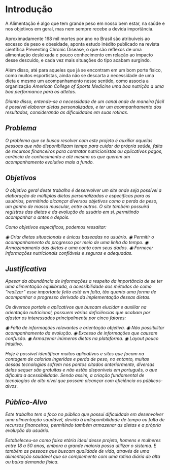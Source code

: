 # Introdução

A Alimentação é algo que tem grande peso em nosso bem estar, na saúde e nos objetivos em geral, mas nem sempre recebe a devida importância.

Aproximadamente 168 mil mortes por ano no Brasil são atribuíveis ao excesso de peso e obesidade, aponta estudo inédito publicado na revista científica Preventing Chronic Disease, o que são reflexos de uma alimentação desleixada e pouco conhecimento em relação ao impacto desse descuido, e cada vez mais situações do tipo acabam surgindo.

Além disso, até para aqueles que já se encontram em um bom porte físico, como muitos esportistas, ainda não se descarta a necessidade de uma dieta e mesmo um acompanhamento nesse sentido, como associa a organização <i>American College of Sports Medicine<i/> uma boa nutrição a uma boa performance para os atletas.

Diante disso, entende-se a necessidade de um canal onde de maneira fácil é possível elaborar dietas personalizadas, e ter um acompanhamento dos resultados, considerando as dificuldades em suas rotinas.


## Problema
O problema que se busca resolver com este projeto é auxiliar aquelas pessoas que não disponibilizam tempo para cuidar da própria saúde, falta de recursos financeiros para contratar nutricionistas ou aplicativos pagos, carência de conhecimento e até mesmo as que querem um acompanhamento evolutivo mais a fundo.

 
## Objetivos

O objetivo geral deste trabalho é desenvolver um site onde seja possível a elaboração de múltiplas dietas personalizadas e específicas para os usuários, permitindo alcançar diversos objetivos como a perda de peso, um ganho de massa muscular, entre outros. O site também possuirá registros das dietas e da evolução do usuário em si, permitindo acompanhar o antes e depois.

Como objetivos específicos, podemos ressaltar:

◉ Criar dietas situacionais e únicas baseadas no usuário.
◉ Permitir o acompanhamento do progresso por meio de uma linha do tempo.
◉ Armazenamento das dietas e uma conta com seus dados.
◉ Fornecer informações nutricionais confiáveis e seguras e adequadas.

 
## Justificativa

Apesar da abundância de informações a respeito da importância de se ter uma alimentação equilibrada, a acessibilidade aos métodos de como “realizar” esse importante feito está em falta, tão quanto uma forma de acompanhar o progresso derivado da implementação dessas dietas.

Os diversos portais e aplicativos que buscam elucidar e auxiliar na orientação nutricional, possuem várias deficiências que acabam por afastar os interessados principalmente por cinco fatores:

◉ Falta de informações relevantes e orientação objetiva.
◉ Não possibilitar acompanhamento da evolução.
◉ Excesso de informações que causam confusão.
◉ Armazenar inúmeras dietas na plataforma.
◉ Layout pouco intuitivo.

Hoje é possível identificar muitos aplicativos e sites que focam na contagem de calorias ingeridas e perda de peso, no entanto, muitas dessas tecnologias sofrem nos pontos citados anteriormente, diversas delas sequer são gratuitas e não estão disponíveis em português, o que dificulta a acessibilidade. Sendo assim, a criação fundamental de tecnologias de alto nível que possam alcançar com eficiência os públicos-alvos.


## Público-Alvo

Este trabalho tem o foco no público que possui dificuldade em desenvolver uma alimentação saudável, devido à indisponibilidade de tempo ou falta de recursos financeiros, permitindo também armazenar as dietas e a própria evolução do usuário.

Estabeleceu-se como faixa etária ideal desse projeto, homens e mulheres entre 18 a 50 anos, embora a grande maioria possa utilizar o sistema. E também as pessoas que buscam qualidade de vida,  através de uma alimentação saudável que se complemente com uma rotina diária de alta ou baixa demanda física.
